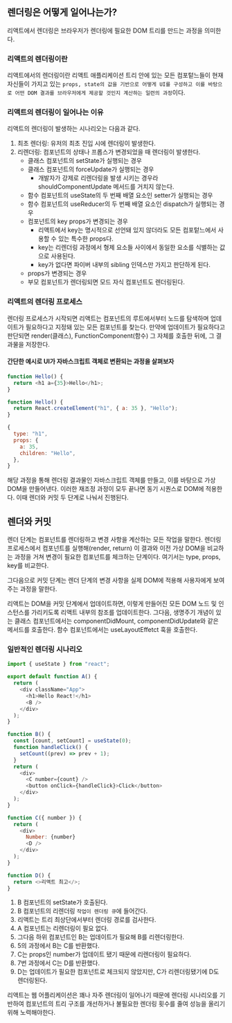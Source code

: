 ## 렌더링은 어떻게 일어나는가?

리액트에서 렌더링은 브라우저가 렌더링에 필요한 DOM 트리를 만드는 과정을 의미한다.

### 리액트의 렌더링이란

리액트에서의 렌더링이란 리액트 애플리케이션 트리 안에 있는 모든 컴포텉느들이 현재 자신들이 가지고 있는 `props, state의 값을 기반으로 어떻게 UI를 구성하고 이를 바탕으로 어떤 DOM 결과를 브라우저에게 제공할 것인지 계산하는 일련의 과정`이다.

### 리액트의 렌더링이 일어나는 이유

리액트의 렌더링이 발생하는 시나리오는 다음과 같다.

1. 최초 렌더링: 유저의 최초 진입 시에 렌더링이 발생한다.
2. 리렌더링: 컴포넌트의 상태나 프롭스가 변경되었을 때 렌더링이 발생한다.
   - 클래스 컴포넌트의 setState가 실행되는 경우
   - 클래스 컴포넌트의 forceUpdate가 실행되는 경우
     - 개발자가 강제로 리렌더링을 발생 시키는 경우라 shouldComponentUpdate 메서드를 거치지 않는다.
   - 함수 컴포넌트의 useState의 두 번째 배열 요소인 setter가 실행되는 경우
   - 함수 컴포넌트의 useReducer의 두 번째 배열 요소인 dispatch가 실행되는 경우
   - 컴포넌트의 key props가 변경되는 경우
     - 리액트에서 key는 명시적으로 선언돼 있지 않더라도 모든 컴포텉느에서 사용할 수 있는 특수한 props다.
     - key는 리렌더링 과정에서 형제 요소들 사이에서 동일한 요소를 식별하는 값으로 사용된다.
     - key가 없다면 파이버 내부의 sibling 인덱스만 가지고 판단하게 된다.
   - props가 변경되는 경우
   - 부모 컴포넌트가 렌더링되면 모드 자식 컴포넌트도 렌더링된다.

### 리액트의 렌더링 프로세스

렌더링 프로세스가 시작되면 리액트는 컴포넌트의 루트에서부터 노드를 탐색하며 업데이트가 필요하다고 지정돼 있는 모든 컴포넌트를 찾는다. 만약에 업데이트가 필요하다고 판단되면 render(클래스), FunctionComponent(함수) 그 자체를 호출한 뒤에, 그 결과물을 저장한다.

#### 간단한 예시로 UI가 자바스크립트 객체로 변환되는 과정을 살펴보자

```javascript
function Hello() {
  return <h1 a={35}>Hello</h1>;
}
```

```javascript
function Hello() {
  return React.createElement("h1", { a: 35 }, "Hello");
}
```

```javascript
{
  type: "h1",
  props: {
    a: 35,
    children: "Hello",
  },
}
```

해당 과정을 통해 렌더링 결과물인 자바스크립트 객체를 만들고, 이를 바탕으로 가상 DOM을 만들어낸다. 이러한 재조정 과정이 모두 끝나면 동기 시퀀스로 DOM에 적용한다. 이때 렌더와 커밋 두 단계로 나눠서 진행된다.

## 렌더와 커밋

렌더 단계는 컴포넌트를 렌더링하고 변경 사항을 계산하는 모든 작업을 말한다. 렌더링 프로세스에서 컴포넌트를 실행해(render, return) 이 결과와 이전 가상 DOM을 비교하는 과정을 거쳐 변경이 필요한 컴포넌트를 체크하는 단계이다. 여기서는 type, props, key를 비교한다.

그다음으로 커밋 단계는 렌더 단계의 변경 사항을 실제 DOM에 적용해 사용자에게 보여주는 과정을 말한다.

리액트는 DOM을 커밋 단계에서 업데이트하면, 이렇게 만들어진 모든 DOM 노드 및 인스턴스를 가리키도록 리액트 내부의 참조를 업데이트한다. 그다음, 생명주기 개념이 있는 클래스 컴포넌트에서는 componentDidMount, componentDidUpdate와 같은 메서드를 호출한다. 함수 컴포넌트에서는 useLayoutEffetct 훅을 호출한다.

### 일반적인 렌더링 시나리오

```javascript
import { useState } from "react";

export default function A() {
  return (
    <div className="App">
      <h1>Hello React!</h1>
      <B />
    </div>
  );
}

function B() {
  const [count, setCount] = useState(0);
  function handleClick() {
    setCount((prev) => prev + 1);
  }
  return (
    <div>
      <C number={count} />
      <button onClick={handleClick}>Click</button>
    </div>
  );
}

function C({ number }) {
  return (
    <div>
      Number: {number}
      <D />
    </div>
  );
}

function D() {
  return <>리액트 최고</>;
}
```

1. B 컴포넌트의 setState가 호출된다.
2. B 컴포넌트의 리렌더링 `작업이 렌더링 큐`에 들어간다.
3. 리액트는 트리 최상단에서부터 렌더링 경로를 검사한다.
4. A 컴포넌트는 리렌더링이 필요 없다.
5. 그다음 하위 컴포넌트인 B는 업데이트가 필요해 B를 리렌더링한다.
6. 5의 과정에서 B는 C를 반환했다.
7. C는 props인 number가 업데이트 됐기 때문에 리렌더링이 필요하다.
8. 7번 과정에서 C는 D를 반환했다.
9. D는 업데이트가 필요한 컴포넌트로 체크되지 않았지만, C가 리렌더링됐기에 D도 렌더링된다.

리액트는 웹 어플리케이션은 꽤나 자주 렌더링이 일어나기 때문에 렌더링 시나리오를 기반하여 컴포넌트의 트리 구조를 개선하거나 불필요한 렌더링 횟수를 줄여 성능을 올리기 위해 노력해야한다.
